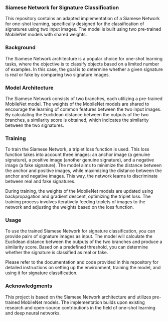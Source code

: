 ### Siamese Network for Signature Classification
This repository contains an adapted implementation of a Siamese Network for one-shot learning, specifically designed for the classification of signatures using two input images. The model is built using two pre-trained MobileNet models with shared weights.

### Background
The Siamese Network architecture is a popular choice for one-shot learning tasks, where the objective is to classify objects based on a limited number of examples. In this case, the goal is to determine whether a given signature is real or fake by comparing two signature images.

### Model Architecture
The Siamese Network consists of two branches, each utilizing a pre-trained MobileNet model. The weights of the MobileNet models are shared to encourage the learning of common features between the two input images. By calculating the Euclidean distance between the outputs of the two branches, a similarity score is obtained, which indicates the similarity between the two signatures.

### Training
To train the Siamese Network, a triplet loss function is used. This loss function takes into account three images: an anchor image (a genuine signature), a positive image (another genuine signature), and a negative image (a fake signature). The model aims to minimize the distance between the anchor and positive images, while maximizing the distance between the anchor and negative images. This way, the network learns to discriminate between real and fake signatures.

During training, the weights of the MobileNet models are updated using backpropagation and gradient descent, optimizing the triplet loss. The training process involves iteratively feeding triplets of images to the network and adjusting the weights based on the loss function.

### Usage
To use the trained Siamese Network for signature classification, you can provide pairs of signature images as input. The model will calculate the Euclidean distance between the outputs of the two branches and produce a similarity score. Based on a predefined threshold, you can determine whether the signature is classified as real or fake.

Please refer to the documentation and code provided in this repository for detailed instructions on setting up the environment, training the model, and using it for signature classification.

### Acknowledgments
This project is based on the Siamese Network architecture and utilizes pre-trained MobileNet models. The implementation builds upon existing research and open-source contributions in the field of one-shot learning and deep neural networks.

